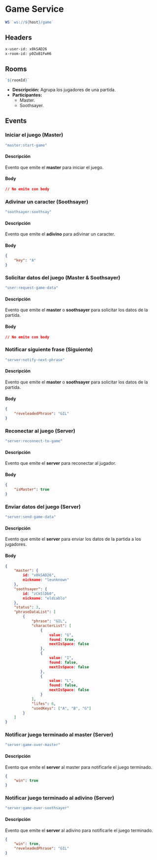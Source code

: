 # Game Service

```js
WS `ws://${host}/game`
```

## Headers
```txt
x-user-id: x0kSAD26
x-room-id: p0ZoB1FwH6
```

## Rooms

```js
`${roomId}`
```
*  **Descripción:** Agrupa los jugadores de una partida.
*  **Participantes:** 
    * Master.
    * Soothsayer.

## Events

### Iniciar el juego (Master)

```js
"master:start-game"
```

#### Descripción
Evento que emite el **master** para iniciar el juego.

#### Body

```json
// No emite con body
```

### Adivinar un caracter (Soothsayer)

```js
"soothsayer:soothsay"
```

#### Descripción
Evento que emite el **adivino** para adivinar un caracter.

#### Body

```json
{
    "key": "A"
}
```

### Solicitar datos del juego (Master & Soothsayer)

```js
"user:request-game-data"
```

#### Descripción
Evento que emite el **master** o **soothsayer** para solicitar los datos de la partida.

#### Body

```json
// No emite con body
```


### Notificar siguiente frase (Siguiente)

```js
"server:notify-next-phrase"
```

#### Descripción
Evento que emite el **master** o **soothsayer** para solicitar los datos de la partida.

#### Body

```json
{
    "reveleadedPhrase": "GIL"
}
```


### Reconectar al juego (Server)

```js
"server:reconnect-to-game"
```

#### Descripción
Evento que emite el **server** para reconectar al jugador.

#### Body

```json
{
    "isMaster": true 
}
```

### Enviar datos del juego (Server)

```js
"server:send-game-data"
```

#### Descripción
Evento que emite el **server** para enviar los datos de la partida a los jugadores.

#### Body

```json
{
    "master": {
        id: "x0kSAD26",
        nickname: "leunknown"
    },
    "soothsayer": {
        id: "zCkSlDb0",
        nickname: "eldiablo"
    },
    "status": 3,
    "phraseDataList": [
        {
            "phrase": "GIL",
            "characterList": [
                {
                    value: "G",
                    found: true,
                    nextIsSpace: false
                },
                {
                    value: "I",
                    found: false,
                    nextIsSpace: false
                },
                {
                    value: "L",
                    found: false,
                    nextIsSpace: false
                }
            ],
            "lifes": 6,
            "usedKeys": ["A", "B", "G"]
        }
    ]
}
```

### Notificar juego terminado al master (Server)

```js
"server:game-over-master"
```

#### Descripción
Evento que emite el **server** al master para notificarle el juego terminado.

```json
{
    "win": true
}
```

### Notificar juego terminado al adivino (Server)

```js
"server:game-over-soothsayer"
```

#### Descripción
Evento que emite el **server** al adivino para notificarle el juego terminado.

```json
{
    "win": true,
    "reveleadedPhrase": "GIL"
}
```